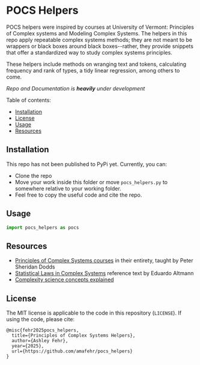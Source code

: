 # POCS Helpers

POCS helpers were inspired by courses at University of Vermont: Principles of Complex systems and Modeling Complex Systems. The helpers in this repo apply repeatable complex systems methods; they are not meant to be wrappers or black boxes around black boxes--rather, they provide snippets that offer a standardized way to study complex systems principles.

These helpers include methods on wranging text and tokens, calculating frequency and rank of types, a tidy linear regression, among others to come.

*Repo and Documentation is **heavily** under development*


Table of contents:
- [Installation](#installation)
- [License](#license)
- [Usage](#usage)
- [Resources](#resources)
<!-- - [Developer Notes](#developer-notes)
- [Frequent questions or issues](#frequent-questions-or-issues) -->

## Installation

This repo has not been published to PyPi yet. Currently, you can:
- Clone the repo
- Move your work inside this folder or move `pocs_helpers.py` to somewhere relative to your working folder.
- Feel free to copy the useful code and cite the repo.

## Usage

```python
import pocs_helpers as pocs
```

## Resources
- [Principles of Complex Systems courses](https://pdodds.w3.uvm.edu/teaching/courses/2024-2025pocsverse/) in their entirety, taught by Peter Sheridan Dodds
- [Statistical Laws in Complex Systems](https://arxiv.org/abs/2407.19874) reference text by Eduardo Altmann
- [Complexity science concepts explained](https://complexityexplained.github.io/)


## License

The MIT license is applicable to the code in this repository (`LICENSE`). If using the code, please cite:
```
@misc{fehr2025pocs_helpers,
  title={Principles of Complex Systems Helpers},
  author={Ashley Fehr},
  year={2025},
  url={https://github.com/amafehr/pocs_helpers}
}
```
<!-- ## Developer notes
## Frequent questions or issues -->